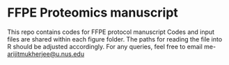 # FFPE Proteomics manuscript
This repo contains codes for FFPE protocol manuscript
Codes and input files are shared within each figure folder. The paths for reading the file into R should be adjusted accordingly.
For any queries, feel free to email me- arijitmukherjee@u.nus.edu
